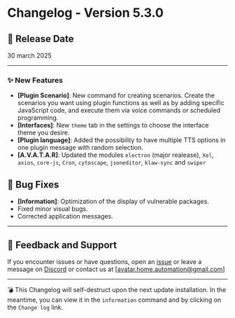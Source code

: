 # Changelog - Version 5.3.0

## 📅 Release Date
30 march 2025

---

### ✨ New Features
- **[Plugin Scenario]**: New command for creating scenarios. Create the scenarios you want using plugin functions as well as by adding specific JavaScript code, and execute them via voice commands or scheduled programming.
- **[Interfaces]**: New `theme` tab in the settings to choose the interface theme you desire.
- **[Plugin language]**: Added the possibility to have multiple TTS options in one plugin message with random selection.
- **[A.V.A.T.A.R]**: Updated the modules  `electron` (major realease), `Xel`, `axios`, `core-js`, `Cron`, `cytoscape`, `jsoneditor`, `klaw-sync` and `swiper`

## 🐞 Bug Fixes
- **[Information]**: Optimization of the display of vulnerable packages.
- Fixed minor visual bugs.  
- Corrected application messages.

---

## 📩 Feedback and Support
If you encounter issues or have questions, open an [issue](https://github.com/Avatar-Home-Automation/A.V.A.T.A.R-Server/issues) or leave a message on [Discord](https://discord.gg/CkJ7swNXYb) or contact us at [avatar.home.automation@gmail.com]

---

💣 This Changelog will self-destruct upon the next update installation. In the meantime, you can view it in the `information` command and by clicking on the `Change log` link.

<br><br>